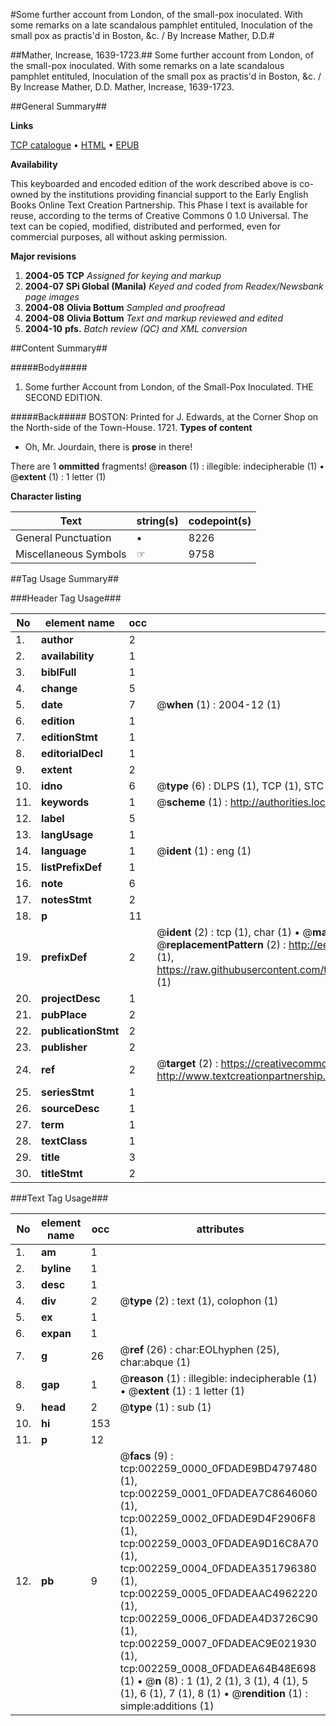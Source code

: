#Some further account from London, of the small-pox inoculated. With some remarks on a late scandalous pamphlet entituled, Inoculation of the small pox as practis'd in Boston, &c. / By Increase Mather, D.D.#

##Mather, Increase, 1639-1723.##
Some further account from London, of the small-pox inoculated. With some remarks on a late scandalous pamphlet entituled, Inoculation of the small pox as practis'd in Boston, &c. / By Increase Mather, D.D.
Mather, Increase, 1639-1723.

##General Summary##

**Links**

[TCP catalogue](http://www.ota.ox.ac.uk/tcp/)  • 
[HTML](http://tei.it.ox.ac.uk/tcp/Texts-HTML/free/N01/N01910.html)  • 
[EPUB](http://tei.it.ox.ac.uk/tcp/Texts-EPUB/free/N01/N01910.epub)

**Availability**

This keyboarded and encoded edition of the
	       work described above is co-owned by the institutions
	       providing financial support to the Early English Books
	       Online Text Creation Partnership. This Phase I text is
	       available for reuse, according to the terms of Creative
	       Commons 0 1.0 Universal. The text can be copied,
	       modified, distributed and performed, even for
	       commercial purposes, all without asking permission.

**Major revisions**

1. __2004-05__ __TCP__ *Assigned for keying and markup*
1. __2004-07__ __SPi Global (Manila)__ *Keyed and coded from Readex/Newsbank page images*
1. __2004-08__ __Olivia Bottum__ *Sampled and proofread*
1. __2004-08__ __Olivia Bottum__ *Text and markup reviewed and edited*
1. __2004-10__ __pfs.__ *Batch review (QC) and XML conversion*

##Content Summary##

#####Body#####

1. Some further Account from London, of the Small-Pox Inoculated. THE SECOND EDITION.

#####Back#####
BOSTON: Printed for J. Edwards, at the Corner Shop on the North-side of the Town-House. 1721.
**Types of content**

  * Oh, Mr. Jourdain, there is **prose** in there!

There are 1 **ommitted** fragments! 
 @__reason__ (1) : illegible: indecipherable (1)  •  @__extent__ (1) : 1 letter (1)

**Character listing**


|Text|string(s)|codepoint(s)|
|---|---|---|
|General Punctuation|•|8226|
|Miscellaneous Symbols|☞|9758|

##Tag Usage Summary##

###Header Tag Usage###

|No|element name|occ|attributes|
|---|---|---|---|
|1.|__author__|2||
|2.|__availability__|1||
|3.|__biblFull__|1||
|4.|__change__|5||
|5.|__date__|7| @__when__ (1) : 2004-12 (1)|
|6.|__edition__|1||
|7.|__editionStmt__|1||
|8.|__editorialDecl__|1||
|9.|__extent__|2||
|10.|__idno__|6| @__type__ (6) : DLPS (1), TCP (1), STC (1), NOTIS (1), IMAGE-SET (1), EVANS-CITATION (1)|
|11.|__keywords__|1| @__scheme__ (1) : http://authorities.loc.gov/ (1)|
|12.|__label__|5||
|13.|__langUsage__|1||
|14.|__language__|1| @__ident__ (1) : eng (1)|
|15.|__listPrefixDef__|1||
|16.|__note__|6||
|17.|__notesStmt__|2||
|18.|__p__|11||
|19.|__prefixDef__|2| @__ident__ (2) : tcp (1), char (1)  •  @__matchPattern__ (2) : ([0-9\-]+):([0-9IVX]+) (1), (.+) (1)  •  @__replacementPattern__ (2) : http://eebo.chadwyck.com/downloadtiff?vid=$1&page=$2 (1), https://raw.githubusercontent.com/textcreationpartnership/Texts/master/tcpchars.xml#$1 (1)|
|20.|__projectDesc__|1||
|21.|__pubPlace__|2||
|22.|__publicationStmt__|2||
|23.|__publisher__|2||
|24.|__ref__|2| @__target__ (2) : https://creativecommons.org/publicdomain/zero/1.0/ (1), http://www.textcreationpartnership.org/docs/. (1)|
|25.|__seriesStmt__|1||
|26.|__sourceDesc__|1||
|27.|__term__|1||
|28.|__textClass__|1||
|29.|__title__|3||
|30.|__titleStmt__|2||


###Text Tag Usage###

|No|element name|occ|attributes|
|---|---|---|---|
|1.|__am__|1||
|2.|__byline__|1||
|3.|__desc__|1||
|4.|__div__|2| @__type__ (2) : text (1), colophon (1)|
|5.|__ex__|1||
|6.|__expan__|1||
|7.|__g__|26| @__ref__ (26) : char:EOLhyphen (25), char:abque (1)|
|8.|__gap__|1| @__reason__ (1) : illegible: indecipherable (1)  •  @__extent__ (1) : 1 letter (1)|
|9.|__head__|2| @__type__ (1) : sub (1)|
|10.|__hi__|153||
|11.|__p__|12||
|12.|__pb__|9| @__facs__ (9) : tcp:002259_0000_0FDADE9BD4797480 (1), tcp:002259_0001_0FDADEA7C8646060 (1), tcp:002259_0002_0FDADE9D4F2906F8 (1), tcp:002259_0003_0FDADEA9D16C8A70 (1), tcp:002259_0004_0FDADEA351796380 (1), tcp:002259_0005_0FDADEAAC4962220 (1), tcp:002259_0006_0FDADEA4D3726C90 (1), tcp:002259_0007_0FDADEAC9E021930 (1), tcp:002259_0008_0FDADEA64B48E698 (1)  •  @__n__ (8) : 1 (1), 2 (1), 3 (1), 4 (1), 5 (1), 6 (1), 7 (1), 8 (1)  •  @__rendition__ (1) : simple:additions (1)|
